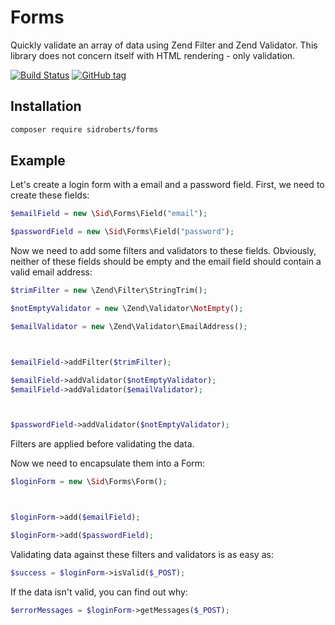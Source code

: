 # Forms

Quickly validate an array of data using Zend Filter and Zend Validator. This library does not concern itself with HTML rendering - only validation.

[![Build Status](https://travis-ci.org/SidRoberts/forms.svg?branch=master)](https://travis-ci.org/SidRoberts/forms)
[![GitHub tag](https://img.shields.io/github/tag/sidroberts/forms.svg?maxAge=2592000)]()



## Installation

```bash
composer require sidroberts/forms
```



## Example

Let's create a login form with a email and a password field. First, we need to
create these fields:

```php
$emailField = new \Sid\Forms\Field("email");

$passwordField = new \Sid\Forms\Field("password");
```

Now we need to add some filters and validators to these fields. Obviously,
neither of these fields should be empty and the email field should contain a
valid email address:

```php
$trimFilter = new \Zend\Filter\StringTrim();

$notEmptyValidator = new \Zend\Validator\NotEmpty();

$emailValidator = new \Zend\Validator\EmailAddress();



$emailField->addFilter($trimFilter);

$emailField->addValidator($notEmptyValidator);
$emailField->addValidator($emailValidator);



$passwordField->addValidator($notEmptyValidator);
```

Filters are applied before validating the data.

Now we need to encapsulate them into a Form:

```php
$loginForm = new \Sid\Forms\Form();



$loginForm->add($emailField);

$loginForm->add($passwordField);
```

Validating data against these filters and validators is as easy as:

```php
$success = $loginForm->isValid($_POST);
```

If the data isn't valid, you can find out why:

```php
$errorMessages = $loginForm->getMessages($_POST);
```
